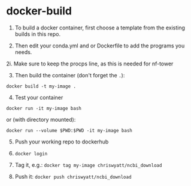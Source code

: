# docker-build


1. To build a docker container, first choose a template from the existing builds in this repo.

2. Then edit your conda.yml and or Dockerfile to add the programs you needs.

2i. Make sure to keep the procps line, as this is needed for nf-tower

3. Then build the container (don't forget the `.`):

`docker build -t my-image .`

4. Test your container 

`docker run -it my-image bash`

or (with directory mounted):

`docker run --volume $PWD:$PWD -it my-image bash`

5. Push your working repo to dockerhub

6. `docker login`

7. Tag it, e.g.:
`docker tag my-image chriswyatt/ncbi_download`

8. Push it:
`docker push chriswyatt/ncbi_download`